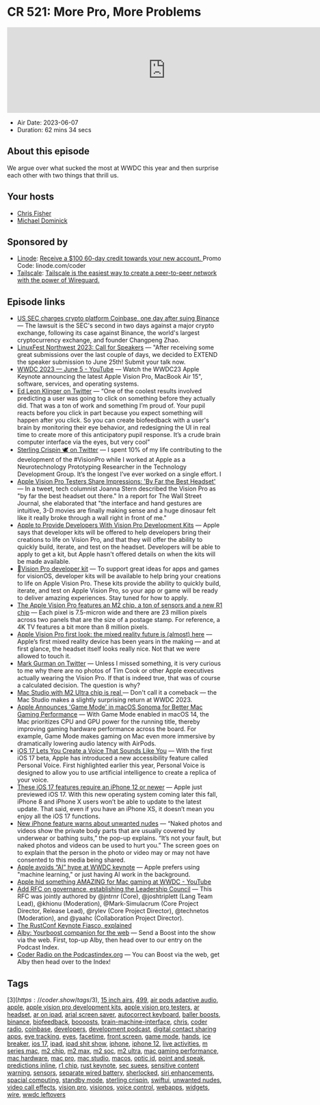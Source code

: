 # CR 521: More Pro, More Problems

<iframe src="https://player.fireside.fm/v2/MLf2ZzhC+p-68QZzm?theme=dark" width="740" height="200" frameborder="0" scrolling="no"></iframe>

* Air Date: 2023-06-07
* Duration: 62 mins 34 secs

## About this episode

We argue over what sucked the most at WWDC this year and then surprise each other with two things that thrill us.

## Your hosts
* [Chris Fisher](https://coder.show/hosts/chrislas)
* [Michael Dominick](https://coder.show/hosts/michael)

## Sponsored by

  * [Linode](https://linode.com/coder): [Receive a $100 60-day credit towards your new account. ](https://linode.com/coder) Promo Code: linode.com/coder
  * [Tailscale](https://tailscale.com/coder): [Tailscale is the easiest way to create a peer-to-peer network with the power of Wireguard. ](https://tailscale.com/coder)



## Episode links

  * [US SEC charges crypto platform Coinbase, one day after suing Binance](https://www.reuters.com/legal/us-sec-sues-coinbase-over-failure-register-2023-06-06/ "US SEC charges crypto platform Coinbase, one day after suing Binance") — The lawsuit is the SEC's second in two days against a major crypto exchange, following its case against Binance, the world's largest cryptocurrency exchange, and founder Changpeng Zhao.
  * [LinuxFest Northwest 2023: Call for Speakers](https://sessionize.com/lfnw2023/ "LinuxFest Northwest 2023: Call for Speakers") — "After receiving some great submissions over the last couple of days, we decided to EXTEND the speaker submission to June 25th! Submit your talk now.
  * [WWDC 2023 — June 5 - YouTube](https://www.youtube.com/watch?v=GYkq9Rgoj8E "WWDC 2023 — June 5 - YouTube") — Watch the WWDC23 Apple Keynote announcing the latest Apple Vision Pro, MacBook Air 15", software, services, and operating systems.
  * [Ed Leon Klinger on Twitter](https://twitter.com/edleonklinger/status/1665802712875769860 "Ed Leon Klinger on Twitter") — “One of the coolest results involved predicting a user was going to click on something before they actually did. That was a ton of work and something I’m proud of. Your pupil reacts before you click in part because you expect something will happen after you click. So you can create biofeedback with a user's brain by monitoring their eye behavior, and redesigning the UI in real time to create more of this anticipatory pupil response. It’s a crude brain computer interface via the eyes, but very cool”
  * [Sterling Crispin 🕊️ on Twitter](https://twitter.com/sterlingcrispin/status/1665792422914453506 "Sterling Crispin 🕊️ on Twitter") — I spent 10% of my life contributing to the development of the #VisionPro while I worked at Apple as a Neurotechnology Prototyping Researcher in the Technology Development Group. It’s the longest I’ve ever worked on a single effort. I
  * [Apple Vision Pro Testers Share Impressions: 'By Far the Best Headset'](https://www.macrumors.com/2023/06/06/apple-vision-pro-first-impressions/ "Apple Vision Pro Testers Share Impressions: 'By Far the Best Headset'") — In a tweet, tech columnist Joanna Stern described the Vision Pro as "by far the best headset out there." In a report for The Wall Street Journal, she elaborated that "the interface and hand gestures are intuitive, 3-D movies are finally making sense and a huge dinosaur felt like it really broke through a wall right in front of me."
  * [Apple to Provide Developers With Vision Pro Development Kits](https://www.macrumors.com/2023/06/05/apple-vision-pro-developer-kits/ "Apple to Provide Developers With Vision Pro Development Kits") — Apple says that developer kits will be offered to help developers bring their creations to life on Vision Pro, and that they will offer the ability to quickly build, iterate, and test on the headset. Developers will be able to apply to get a kit, but Apple hasn't offered details on when the kits will be made available.
  * [Vision Pro developer kit](https://developer.apple.com/visionos/work-with-apple/ "Vision Pro developer kit") — To support great ideas for apps and games for visionOS, developer kits will be available to help bring your creations to life on Apple Vision Pro. These kits provide the ability to quickly build, iterate, and test on Apple Vision Pro, so your app or game will be ready to deliver amazing experiences. Stay tuned for how to apply.
  * [The Apple Vision Pro features an M2 chip, a ton of sensors and a new R1 chip](https://techcrunch.com/2023/06/05/the-apple-vision-pro-features-an-m2-chip-a-ton-of-sensors-and-a-new-r1-chip/ "The Apple Vision Pro features an M2 chip, a ton of sensors and a new R1 chip") — Each pixel is 7.5-micron wide and there are 23 million pixels across two panels that are the size of a postage stamp. For reference, a 4K TV features a bit more than 8 million pixels.
  * [Apple Vision Pro first look: the mixed reality future is (almost) here](https://www.theverge.com/23747065/apple-vision-pro-headset-hands-on-features-specs-price-release-date "Apple Vision Pro first look: the mixed reality future is \(almost\) here") — Apple’s first mixed reality device has been years in the making — and at first glance, the headset itself looks really nice. Not that we were allowed to touch it.
  * [Mark Gurman on Twitter](https://twitter.com/markgurman/status/1665865409495539716 "Mark Gurman on Twitter") — Unless I missed something, it is very curious to me why there are no photos of Tim Cook or other Apple executives actually wearing the Vision Pro. If that is indeed true, that was of course a calculated decision. The question is why?
  * [Mac Studio with M2 Ultra chip is real ](https://www.imore.com/mac/mac-studio-with-m2-max-chip-is-real-and-proves-theres-life-in-the-studio-yet "Mac Studio with M2 Ultra chip is real ") — Don't call it a comeback — the Mac Studio makes a slightly surprising return at WWDC 2023.
  * [Apple Announces 'Game Mode' in macOS Sonoma for Better Mac Gaming Performance](https://www.macrumors.com/2023/06/05/macos-14-game-mode/ "Apple Announces 'Game Mode' in macOS Sonoma for Better Mac Gaming Performance") — With Game Mode enabled in macOS 14, the Mac prioritizes CPU and GPU power for the running title, thereby improving gaming hardware performance across the board. For example, Game Mode makes gaming on Mac even more immersive by dramatically lowering audio latency with AirPods.
  * [iOS 17 Lets You Create a Voice That Sounds Like You](https://www.macrumors.com/2023/06/05/ios-17-personal-voice/ "iOS 17 Lets You Create a Voice That Sounds Like You") — With the first iOS 17 beta, Apple has introduced a new accessibility feature called Personal Voice. First highlighted earlier this year, Personal Voice is designed to allow you to use artificial intelligence to create a replica of your voice.
  * [These iOS 17 features require an iPhone 12 or newer](https://bgr.com/tech/these-ios-17-features-require-an-iphone-12-or-newer/ "These iOS 17 features require an iPhone 12 or newer") — Apple just previewed iOS 17. With this new operating system coming later this fall, iPhone 8 and iPhone X users won’t be able to update to the latest update. That said, even if you have an iPhone XS, it doesn’t mean you enjoy all the iOS 17 functions.
  * [New iPhone feature warns about unwanted nudes](https://techcrunch.com/2023/06/05/new-iphone-feature-warns-about-unwanted-nudes/ "New iPhone feature warns about unwanted nudes") — “Naked photos and videos show the private body parts that are usually covered by underwear or bathing suits,” the pop-up explains. “It’s not your fault, but naked photos and videos can be used to hurt you.” The screen goes on to explain that the person in the photo or video may or may not have consented to this media being shared.
  * [Apple avoids “AI” hype at WWDC keynote](https://arstechnica.com/information-technology/2023/06/at-apples-wwdc-keynote-ai-never-came-up-by-name-but-it-was-there/ "Apple avoids “AI” hype at WWDC keynote") — Apple prefers using "machine learning," or just having AI work in the background.
  * [Apple hid something AMAZING for Mac gaming at WWDC - YouTube](https://www.youtube.com/watch?v=g3n62FOX1Go "Apple hid something AMAZING for Mac gaming at WWDC - YouTube")
  * [Add RFC on governance, establishing the Leadership Council](https://github.com/rust-lang/rfcs/pull/3392 "Add RFC on governance, establishing the Leadership Council") — This RFC was jointly authored by @jntrnr (Core), @joshtriplett (Lang Team Lead), @khionu (Moderation), @Mark-Simulacrum (Core Project Director, Release Lead), @rylev (Core Project Director), @technetos (Moderation), and @yaahc (Collaboration Project Director).
  * [The RustConf Keynote Fiasco, explained](https://fasterthanli.me/articles/the-rustconf-keynote-fiasco-explained "The RustConf Keynote Fiasco, explained")
  * [Alby: Yourboost companion for the web](https://getalby.com/ "Alby: Yourboost companion for the web") — Send a Boost into the show via the web. First, top-up Alby, then head over to our entry on the Podcast Index.
  * [Coder Radio on the Podcastindex.org](https://podcastindex.org/podcast/487548 "Coder Radio on the Podcastindex.org") — You can Boost via the web, get Alby then head over to the Index!



## Tags

[$3](https://coder.show/tags/$3), [15 inch airs](https://coder.show/tags/15%20inch%20airs), [499](https://coder.show/tags/499), [air pods adaptive audio](https://coder.show/tags/air%20pods%20adaptive%20audio), [apple](https://coder.show/tags/apple), [apple vision pro development kits](https://coder.show/tags/apple%20vision%20pro%20development%20kits), [apple vision pro testers](https://coder.show/tags/apple%20vision%20pro%20testers), [ar headset](https://coder.show/tags/ar%20headset), [ar on ipad](https://coder.show/tags/ar%20on%20ipad), [arial screen saver](https://coder.show/tags/arial%20screen%20saver), [autocorrect keyboard](https://coder.show/tags/autocorrect%20keyboard), [baller boosts](https://coder.show/tags/baller%20boosts), [binance](https://coder.show/tags/binance), [biofeedback](https://coder.show/tags/biofeedback), [boooosts](https://coder.show/tags/boooosts), [brain-machine-interface](https://coder.show/tags/brain-machine-interface), [chris](https://coder.show/tags/chris), [coder radio](https://coder.show/tags/coder%20radio), [coinbase](https://coder.show/tags/coinbase), [developers](https://coder.show/tags/developers), [development podcast](https://coder.show/tags/development%20podcast), [digital contact sharing apps](https://coder.show/tags/digital%20contact%20sharing%20apps), [eye tracking](https://coder.show/tags/eye%20tracking), [eyes](https://coder.show/tags/eyes), [facetime](https://coder.show/tags/facetime), [front screen](https://coder.show/tags/front%20screen), [game mode](https://coder.show/tags/game%20mode), [hands](https://coder.show/tags/hands), [ice breaker](https://coder.show/tags/ice%20breaker), [ios 17](https://coder.show/tags/ios%2017), [ipad](https://coder.show/tags/ipad), [ipad shit show](https://coder.show/tags/ipad%20shit%20show), [iphone](https://coder.show/tags/iphone), [iphone 12](https://coder.show/tags/iphone%2012), [live activities](https://coder.show/tags/live%20activities), [m series mac](https://coder.show/tags/m%20series%20mac), [m2 chip](https://coder.show/tags/m2%20chip), [m2 max](https://coder.show/tags/m2%20max), [m2 soc](https://coder.show/tags/m2%20soc), [m2 ultra](https://coder.show/tags/m2%20ultra), [mac gaming performance](https://coder.show/tags/mac%20gaming%20performance), [mac hardware](https://coder.show/tags/mac%20hardware), [mac pro](https://coder.show/tags/mac%20pro), [mac studio](https://coder.show/tags/mac%20studio), [macos](https://coder.show/tags/macos), [optic id](https://coder.show/tags/optic%20id), [point and speak](https://coder.show/tags/point%20and%20speak), [predictions inline](https://coder.show/tags/predictions%20inline), [r1 chip](https://coder.show/tags/r1%20chip), [rust keynote](https://coder.show/tags/rust%20keynote), [sec suees](https://coder.show/tags/sec%20suees), [sensitive content warning](https://coder.show/tags/sensitive%20content%20warning), [sensors](https://coder.show/tags/sensors), [separate wired battery](https://coder.show/tags/separate%20wired%20battery), [sherlocked](https://coder.show/tags/sherlocked), [siri enhancements](https://coder.show/tags/siri%20enhancements), [spacial computing](https://coder.show/tags/spacial%20computing), [standby mode](https://coder.show/tags/standby%20mode), [sterling crispin](https://coder.show/tags/sterling%20crispin), [swiftui](https://coder.show/tags/swiftui), [unwanted nudes](https://coder.show/tags/unwanted%20nudes), [video call effects](https://coder.show/tags/video%20call%20effects), [vision pro](https://coder.show/tags/vision%20pro), [visionos](https://coder.show/tags/visionos), [voice control](https://coder.show/tags/voice%20control), [webapps](https://coder.show/tags/webapps), [widgets](https://coder.show/tags/widgets), [wire](https://coder.show/tags/wire), [wwdc leftovers](https://coder.show/tags/wwdc%20leftovers)
